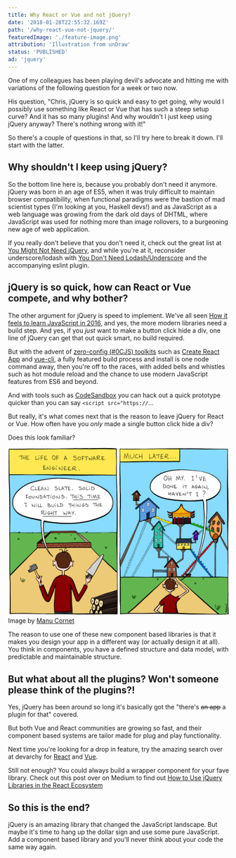 ```yaml
---
title: Why React or Vue and not jQuery?
date: '2018-01-28T22:55:32.169Z'
path: '/why-react-vue-not-jquery/'
featuredImage: './feature-image.png'
attribution: 'Illustration from unDraw'
status: 'PUBLISHED'
ad: 'jquery'
---
```


One of my colleagues has been playing devil's advocate and hitting me with variations of the following question for a week or two now.

His question, "Chris, jQuery is so quick and easy to get going, why would I possibly use something like React or Vue that has such a steep setup curve? And it has so many plugins! And why wouldn't I just keep using jQuery anyway? There's nothing wrong with it!"

So there's a couple of questions in that, so I'll try here to break it down. I'll start with the latter.

## Why shouldn't I keep using jQuery?

So the bottom line here is, because you probably don't need it anymore. jQuery was born in an age of ES5, when it was truly difficult to maintain browser compatibility, when functional paradigms were the bastion of mad scientist types (I'm looking at you, Haskell devs!) and as JavaScript as a web language was growing from the dark old days of DHTML, where JavaScript was used for nothing more than image rollovers, to a burgeoning new age of web application.

If you really don't believe that you don't need it, check out the great list at [You Might Not Need jQuery](http://youmightnotneedjquery.com/), and while you're at it, reconsider underscore/lodash with [You Don't Need Lodash/Underscore](https://github.com/you-dont-need/You-Dont-Need-Lodash-Underscore) and the accompanying eslint plugin.

## jQuery is so quick, how can React or Vue compete, and why bother?

The other argument for jQuery is speed to implement. We've all seen [How it feels to learn JavaScript in 2016](https://hackernoon.com/how-it-feels-to-learn-javascript-in-2016-d3a717dd577f), and yes, the more modern libraries need a build step. And yes, if you _just_ want to make a button click hide a div, one line of jQuery can get that out quick smart, no build required.

But with the advent of [zero-config (#0CJS) toolkits](https://github.com/reyronald/awesome-toolkits) such as [Create React App](https://github.com/facebook/create-react-app) and [vue-cli](https://github.com/vuejs/vue-cli), a fully featured build process and install is one node command away, then you're off to the races, with added bells and whistles such as hot module reload and the chance to use modern JavaScript features from ES6 and beyond.

And with tools such as [CodeSandbox](https://codesandbox.io) you can hack out a quick prototype quicker than you can say `<script src="https://`...

But really, it's what comes next that is the reason to leave jQuery for React or Vue. How often have you _only_ made a single button click hide a div?

Does this look familiar?

![Building software is often patches on top of patches on top of patches...](./building-software.png 'Building software is often patches on top of patches on top of patches...')
Image by [Manu Cornet](http://bonkersworld.net/building-software)

The reason to use one of these new component based libraries is that it makes you design your app in a different way (or actually design it at all). You think in components, you have a defined structure and data model, with predictable and maintainable structure.

## But what about all the plugins? Won't someone please think of the plugins?!

Yes, jQuery has been around so long it's basically got the "there's ~~an app~~ a plugin for that" covered.

But both Vue and React communities are growing so fast, and their component based systems are tailor made for plug and play functionality.

Next time you're looking for a drop in feature, try the amazing search over at devarchy for [React](https://devarchy.com/react) and [Vue](https://devarchy.com/vue).

Still not enough? You could always build a wrapper component for your fave library. Check out this post over on Medium to find out [How to Use jQuery Libraries in the React Ecosystem](https://notes.devlabs.bg/how-to-use-jquery-libraries-in-the-react-ecosystem-7dfeb1aafde0)

## So this is the end?

jQuery is an amazing library that changed the JavaScript landscape. But maybe it's time to hang up the dollar sign and use some pure JavaScript. Add a component based library and you'll never think about your code the same way again.
